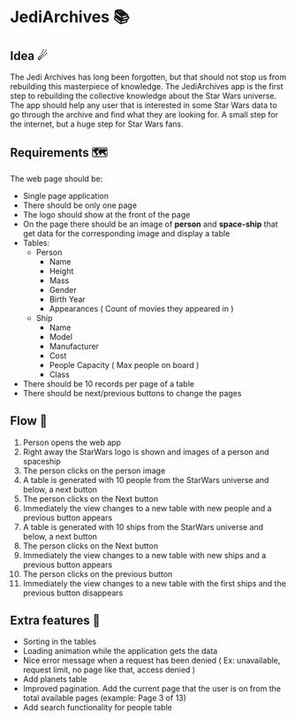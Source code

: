 # JediArchives 📚

## Idea ☄

The Jedi Archives has long been forgotten, but that should not stop us from rebuilding this masterpiece of knowledge.
The JediArchives app is the first step to rebuilding the collective knowledge about the Star Wars universe. The app
should help any user that is interested in some Star Wars data to go through the archive and find what they are looking
for. A small step for the internet, but a huge step for Star Wars fans.

## Requirements 🗺

The web page should be:

* Single page application
* There should be only one page
* The logo should show at the front of the page
* On the page there should be an image of **person** and **space-ship** that get data for the corresponding image and
  display a table
* Tables:
    * Person
        * Name
        * Height
        * Mass
        * Gender
        * Birth Year
        * Appearances ( Count of movies they appeared in )
    * Ship
        * Name
        * Model
        * Manufacturer
        * Cost
        * People Capacity ( Max people on board )
        * Class
* There should be 10 records per page of a table
* There should be next/previous buttons to change the pages

## Flow 🌈

1. Person opens the web app
2. Right away the StarWars logo is shown and images of a person and spaceship
3. The person clicks on the person image
4. A table is generated with 10 people from the StarWars universe and below, a next button
5. The person clicks on the Next button
6. Immediately the view changes to a new table with new people and a previous button appears
7. A table is generated with 10 ships from the StarWars universe and below, a next button
8. The person clicks on the Next button
9. Immediately the view changes to a new table with new ships and a previous button appears
10. The person clicks on the previous button
11. Immediately the view changes to a new table with the first ships and the previous button disappears

## Extra features 🎊

* Sorting in the tables
* Loading animation while the application gets the data
* Nice error message when a request has been denied ( Ex: unavailable, request limit, no page like that, access denied )
* Add planets table 
* Improved pagination. Add the current page that the user is on from the total available pages (example: Page 3 of 13)
* Add search functionality for people table

